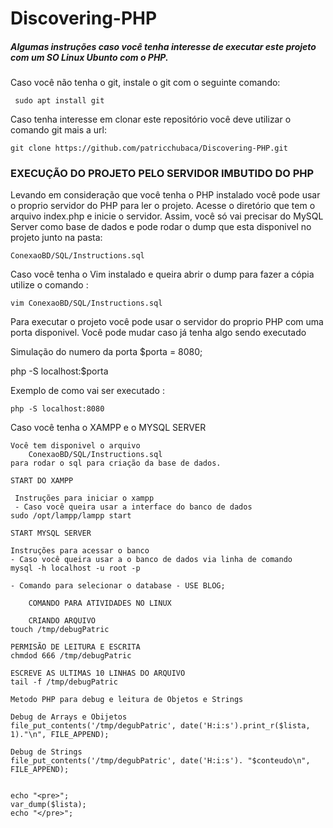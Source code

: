 

# Discovering-PHP
##### Algumas instruções caso você tenha interesse de executar este projeto com um SO Linux Ubunto com o PHP. 

 Caso você não tenha o git, instale o git com o seguinte comando: 
 
 	 sudo apt install git
	 
 Caso tenha interesse em clonar este repositório você deve utilizar o comando git mais a url:
 
 	git clone https://github.com/patricchubaca/Discovering-PHP.git 

### EXECUÇÃO DO PROJETO PELO SERVIDOR IMBUTIDO DO PHP 

Levando em consideração que você tenha o PHP instalado você pode usar o proprio servidor do PHP para ler o projeto.
Acesse o diretório que tem o arquivo index.php e inicie o servidor.
Assim, você só vai precisar do MySQL Server como base de dados e pode rodar o dump que esta disponivel no projeto junto na pasta:

	ConexaoBD/SQL/Instructions.sql
	
  Caso você tenha o Vim instalado e queira abrir o dump para fazer a cópia utilize o comando :
  	
	vim ConexaoBD/SQL/Instructions.sql
	
Para executar o projeto você pode usar o servidor do proprio PHP com uma porta disponivel.
Você pode mudar caso já tenha algo sendo executado 
	
  Simulação do numero da porta
    $porta = 8080;
	  
  php -S localhost:$porta 	
	  
  Exemplo de como vai ser executado :
    	
	php -S localhost:8080	
	    
Caso você tenha o XAMPP e o MYSQL SERVER  

	Você tem disponivel o arquivo 	
		ConexaoBD/SQL/Instructions.sql 
	para rodar o sql para criação da base de dados.

	START DO XAMPP 
	
	 Instruções para iniciar o xampp
	 - Caso você queira usar a interface do banco de dados
	sudo /opt/lampp/lampp start
	
	START MYSQL SERVER 
        
	Instruções para acessar o banco
	- Caso você queira usar a o banco de dados via linha de comando
	mysql -h localhost -u root -p

	- Comando para selecionar o database - USE BLOG;

    	COMANDO PARA ATIVIDADES NO LINUX  

    	CRIANDO ARQUIVO 
	touch /tmp/debugPatric
	
	PERMISÃO DE LEITURA E ESCRITA
	chmdod 666 /tmp/debugPatric

	ESCREVE AS ULTIMAS 10 LINHAS DO ARQUIVO 
	tail -f /tmp/debugPatric

	Metodo PHP para debug e leitura de Objetos e Strings
	
	Debug de Arrays e Obijetos 
	file_put_contents('/tmp/degubPatric', date('H:i:s').print_r($lista, 1)."\n", FILE_APPEND);
	  
	Debug de Strings 			
	file_put_contents('/tmp/degubPatric', date('H:i:s'). "$conteudo\n", FILE_APPEND);


	echo "<pre>";
	var_dump($lista);
	echo "</pre>";


